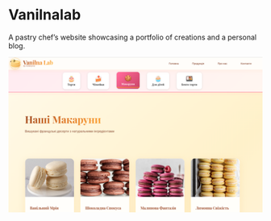 # Vanilnalab

A pastry chef’s website showcasing a portfolio of creations and a personal blog.

<img src="assets/home-page.png" alt="Home page" width="600"/>
